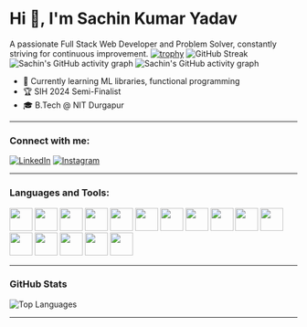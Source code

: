 # Hi 👋, I'm Sachin Kumar Yadav

A passionate Full Stack Web Developer and Problem Solver, constantly striving for continuous improvement.
[![trophy](https://github-profile-trophy.vercel.app/?username=sachinky09&theme=onedark)](https://github.com/ryo-ma/github-profile-trophy)
![GitHub Streak](https://streak-stats.demolab.com?user=sachinky09&theme=dark&hide_border=true)
![Sachin's GitHub activity graph](https://github-readme-activity-graph.vercel.app/graph?username=sachinky09&theme=react-dark)
![Sachin's GitHub activity graph](https://github-readme-activity-graph.vercel.app/graph?username=sachinky09&theme=react-dark)






- 🌱 Currently learning ML libraries, functional programming
- 🏆 SIH 2024 Semi-Finalist 
- 🎓 B.Tech @ NIT Durgapur

---

### Connect with me:
[![LinkedIn](https://img.shields.io/badge/LinkedIn-0077B5?style=flat&logo=linkedin&logoColor=white)](https://www.linkedin.com/in/sachin-kumar-yadav-10b3b8298/)
[![Instagram](https://img.shields.io/badge/Instagram-E4405F?style=flat&logo=instagram&logoColor=white)](https://www.instagram.com/s.achi.n__/)

---

### Languages and Tools:
<p>
  <img src="https://cdn.jsdelivr.net/gh/devicons/devicon/icons/c/c-original.svg" width="40"/>
  <img src="https://cdn.jsdelivr.net/gh/devicons/devicon/icons/cplusplus/cplusplus-original.svg" width="40"/>
  <img src="https://cdn.jsdelivr.net/gh/devicons/devicon/icons/python/python-original.svg" width="40"/>
  <img src="https://cdn.jsdelivr.net/gh/devicons/devicon/icons/javascript/javascript-original.svg" width="40"/>
  <img src="https://cdn.jsdelivr.net/gh/devicons/devicon/icons/typescript/typescript-original.svg" width="40"/>
  <img src="https://cdn.jsdelivr.net/gh/devicons/devicon/icons/react/react-original.svg" width="40"/>
  <img src="https://cdn.jsdelivr.net/gh/devicons/devicon/icons/nextjs/nextjs-original.svg" width="40"/>
  <img src="https://cdn.jsdelivr.net/gh/devicons/devicon/icons/nodejs/nodejs-original.svg" width="40"/>
  <img src="https://cdn.jsdelivr.net/gh/devicons/devicon/icons/express/express-original.svg" width="40"/>
  <img src="https://cdn.jsdelivr.net/gh/devicons/devicon/icons/mongodb/mongodb-original.svg" width="40"/>
  <img src="https://cdn.jsdelivr.net/gh/devicons/devicon/icons/go/go-original.svg" width="40"/>
  <img src="https://cdn.jsdelivr.net/gh/devicons/devicon/icons/git/git-original.svg" width="40"/>
  <img src="https://cdn.jsdelivr.net/gh/devicons/devicon/icons/supabase/supabase-original.svg" width="40"/>
  <img src="https://cdn.jsdelivr.net/gh/devicons/devicon/icons/haskell/haskell-original.svg" width="40"/>
  <img src="https://cdn.jsdelivr.net/gh/devicons/devicon/icons/linux/linux-original.svg" width="40"/>
  <img src="https://cdn.jsdelivr.net/gh/devicons/devicon/icons/postgresql/postgresql-original.svg" width="40"/>


</p>

---

### GitHub Stats
![Top Languages](https://github-readme-stats.vercel.app/api/top-langs/?username=sachinky09&layout=compact&theme=dark)

---

